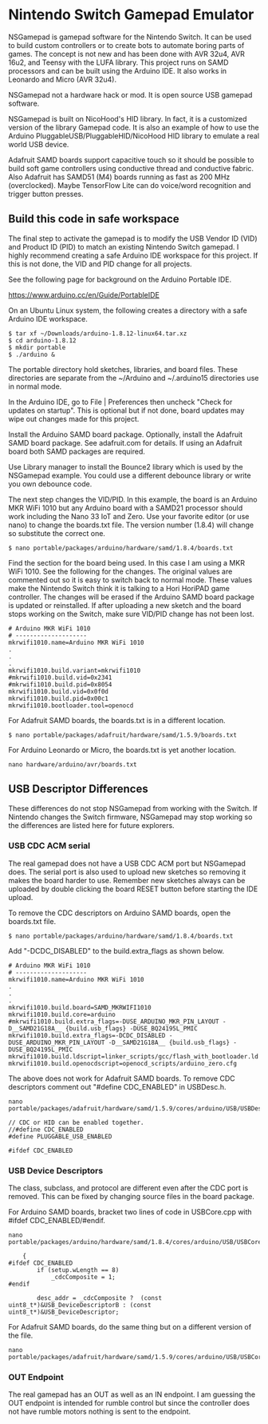 # Nintendo Switch Gamepad Emulator

NSGamepad is gamepad software for the Nintendo Switch. It can be used to build
custom controllers or to create bots to automate boring parts of games. The
concept is not new and has been done with AVR 32u4, AVR 16u2, and Teensy with
the LUFA library. This project runs on SAMD processors and can be built using
the Arduino IDE. It also works in Leonardo and Micro (AVR 32u4).

NSGamepad not a hardware hack or mod. It is open source USB gamepad software.

NSGamepad is built on NicoHood's HID library. In fact, it is a customized
version of the library Gamepad code. It is also an example of how to use the
Arduino PluggableUSB/PluggableHID/NicoHood HID library to emulate a real world
USB device.

Adafruit SAMD boards support capacitive touch so it should be possible to build
soft game controllers using conductive thread and conductive fabric. Also
Adafruit has SAMD51 (M4) boards running as fast as 200 MHz (overclocked).
Maybe TensorFlow Lite can do voice/word recognition and trigger button presses.

## Build this code in safe workspace

The final step to activate the gamepad is to modify the USB Vendor ID (VID) and
Product ID (PID) to match an existing Nintendo Switch gamepad. I highly
recommend creating a safe Arduino IDE workspace for this project. If this is
not done, the VID and PID change for all projects.

See the following page for background on the Arduino Portable IDE.

https://www.arduino.cc/en/Guide/PortableIDE

On an Ubuntu Linux system, the following creates a directory with a safe
Arduino IDE workspace.

```
$ tar xf ~/Downloads/arduino-1.8.12-linux64.tar.xz
$ cd arduino-1.8.12
$ mkdir portable
$ ./arduino &
```

The portable directory hold sketches, libraries, and board files. These
directories are separate from the ~/Arduino and ~/.arduino15 directories use in
normal mode.

In the Arduino IDE, go to File | Preferences then uncheck "Check for updates on
startup". This is optional but if not done, board updates may wipe out changes
made for this project.

Install the Arduino SAMD board package. Optionally, install the Adafruit
SAMD board package. See adafruit.com for details. If using an Adafruit board
both SAMD packages are required.

Use Library manager to install the Bounce2 library which is used by the
NSGamepad example. You could use a different debounce library or write you own
debounce code.

The next step changes the VID/PID. In this example, the board is an Arduino MKR
WiFi 1010 but any Arduino board with a SAMD21 processor should work including
the Nano 33 IoT and Zero. Use your favorite editor (or use nano) to change the
boards.txt file. The version number (1.8.4) will change so substitute the
correct one.

```
$ nano portable/packages/arduino/hardware/samd/1.8.4/boards.txt
```

Find the section for the board being used. In this case I am using a MKR WiFi
1010. See the following for the changes. The original values are commented out
so it is easy to switch back to normal mode. These values make the
Nintendo Switch think it is talking to a Hori HoriPAD game controller.
The changes will be erased if the Arduino SAMD board package is updated
or reinstalled. If after uploading a new sketch and the board stops working on
the Switch, make sure VID/PID change has not been lost.

```
# Arduino MKR WiFi 1010
# --------------------
mkrwifi1010.name=Arduino MKR WiFi 1010
.
.
.
mkrwifi1010.build.variant=mkrwifi1010
#mkrwifi1010.build.vid=0x2341
#mkrwifi1010.build.pid=0x8054
mkrwifi1010.build.vid=0x0f0d
mkrwifi1010.build.pid=0x00c1
mkrwifi1010.bootloader.tool=openocd
```

For Adafruit SAMD boards, the boards.txt is in a different location.

```
$ nano portable/packages/adafruit/hardware/samd/1.5.9/boards.txt
```

For Arduino Leonardo or Micro, the boards.txt is yet another location.

```
nano hardware/arduino/avr/boards.txt
```

## USB Descriptor Differences

These differences do not stop NSGamepad from working with the Switch. If
Nintendo changes the Switch firmware, NSGamepad may stop working so the
differences are listed here for future explorers.

### USB CDC ACM serial

The real gamepad does not have a USB CDC ACM port but NSGamepad does. The
serial port is also used to upload new sketches so removing it makes the board
harder to use. Remember new sketches always can be uploaded by double clicking the
board RESET button before starting the IDE upload.

To remove the CDC descriptors on Arduino SAMD boards, open the boards.txt file.

```
$ nano portable/packages/arduino/hardware/samd/1.8.4/boards.txt
```

Add "-DCDC_DISABLED" to the build.extra_flags as shown below.

```
# Arduino MKR WiFi 1010
# --------------------
mkrwifi1010.name=Arduino MKR WiFi 1010
.
.
.
mkrwifi1010.build.board=SAMD_MKRWIFI1010
mkrwifi1010.build.core=arduino
#mkrwifi1010.build.extra_flags=-DUSE_ARDUINO_MKR_PIN_LAYOUT -D__SAMD21G18A__ {build.usb_flags} -DUSE_BQ24195L_PMIC
mkrwifi1010.build.extra_flags=-DCDC_DISABLED -DUSE_ARDUINO_MKR_PIN_LAYOUT -D__SAMD21G18A__ {build.usb_flags} -DUSE_BQ24195L_PMIC
mkrwifi1010.build.ldscript=linker_scripts/gcc/flash_with_bootloader.ld
mkrwifi1010.build.openocdscript=openocd_scripts/arduino_zero.cfg
```

The above does not work for Adafruit SAMD boards. To remove CDC descriptors
comment out "#define CDC_ENABLED" in USBDesc.h.

```
nano portable/packages/adafruit/hardware/samd/1.5.9/cores/arduino/USB/USBDesc.h
```

```
// CDC or HID can be enabled together.
//#define CDC_ENABLED
#define PLUGGABLE_USB_ENABLED

#ifdef CDC_ENABLED
```

### USB Device Descriptors

The class, subclass, and protocol are different even after the CDC port is
removed. This can be fixed by changing source files in the board package.

For Arduino SAMD boards, bracket two lines of code in USBCore.cpp with #ifdef CDC_ENABLED/#endif.

```
nano portable/packages/arduino/hardware/samd/1.8.4/cores/arduino/USB/USBCore.cpp
```

```
	{
#ifdef CDC_ENABLED
		if (setup.wLength == 8)
			_cdcComposite = 1;
#endif

		desc_addr = _cdcComposite ?  (const uint8_t*)&USB_DeviceDescriptorB : (const uint8_t*)&USB_DeviceDescriptor;
```

For Adafruit SAMD boards, do the same thing but on a different version of the file.

```
nano portable/packages/adafruit/hardware/samd/1.5.9/cores/arduino/USB/USBCore.cpp
```

### OUT Endpoint

The real gamepad has an OUT as well as an IN endpoint. I am guessing the OUT
endpoint is intended for rumble control but since the controller does not have
rumble motors nothing is sent to the endpoint.

